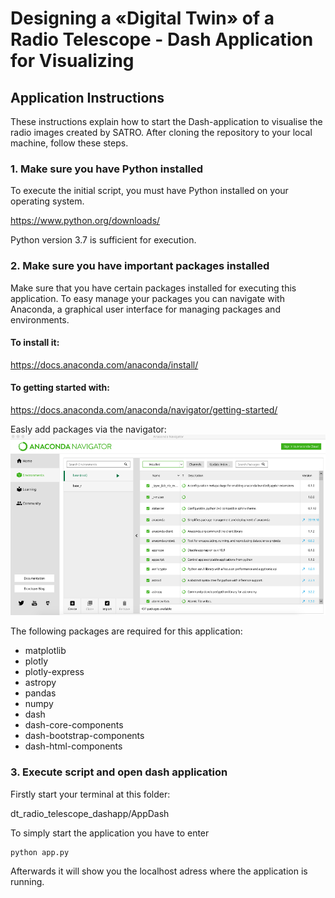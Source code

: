 # Designing a «Digital Twin» of a Radio Telescope - Dash Application for Visualizing

## Application Instructions
These instructions explain how to start the Dash-application to visualise the radio images created by SATRO.
After cloning the repository to your local machine, follow these steps.

### 1. Make sure you have Python installed
To execute the initial script, you must have Python installed on your operating system.

https://www.python.org/downloads/

Python version 3.7 is sufficient for execution.

### 2. Make sure you have important packages installed
Make sure that you have certain packages installed for executing this application.
To easy manage your packages you can navigate with Anaconda, a graphical user interface for managing packages and environments.

#### To install it:
https://docs.anaconda.com/anaconda/install/

#### To getting started with:
https://docs.anaconda.com/anaconda/navigator/getting-started/

Easly add packages via the navigator:
![Anaconda Navigator](documentation/dash_app_readme.png)

The following packages are required for this application:
- matplotlib
- plotly
- plotly-express
- astropy
- pandas
- numpy
- dash
- dash-core-components
- dash-bootstrap-components
- dash-html-components

### 3. Execute script and open dash application
Firstly start your terminal at this folder:

dt_radio_telescope_dashapp/AppDash

To simply start the application you have to enter
```
python app.py
```

Afterwards it will show you the localhost adress where the application is running.

